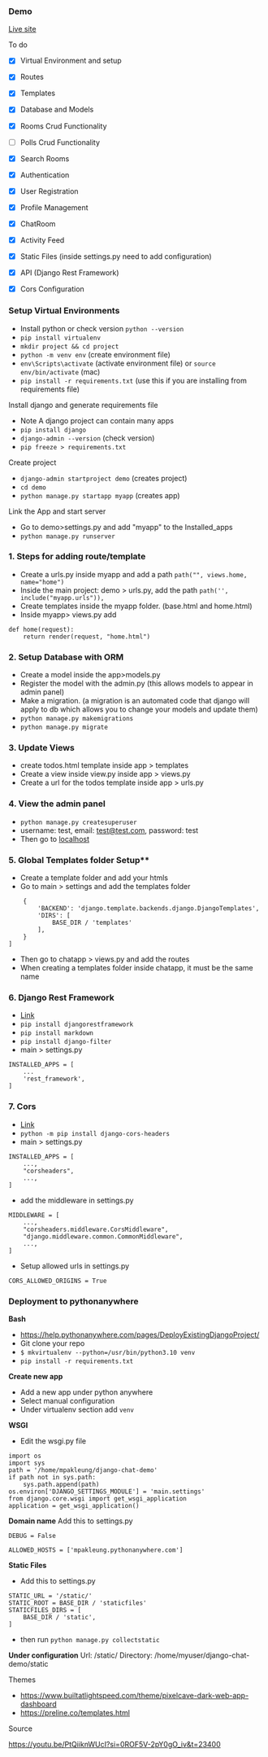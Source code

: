 ### Demo
[Live site](https://mpakleung.pythonanywhere.com/)

To do
- [x] Virtual Environment and setup
- [x] Routes
- [x] Templates
- [x] Database and Models
- [x] Rooms Crud Functionality
- [ ] Polls Crud Functionality
- [x] Search Rooms
- [x] Authentication
- [x] User Registration
- [x] Profile Management
- [x] ChatRoom
- [x] Activity Feed
- [x] Static Files (inside settings.py need to add configuration)
- [x] API (Django Rest Framework)
- [x] Cors Configuration
  

### Setup Virtual Environments
* Install python or check version `python --version`
* `pip install virtualenv`
* `mkdir project && cd project`
* `python -m venv env` (create environment file)
* `env\Scripts\activate` (activate environment file) or `source env/bin/activate` (mac)
* `pip install -r requirements.txt` (use this if you are installing from requirements file)

Install django and generate requirements file
* Note A django project can contain many apps
* `pip install django`
* `django-admin --version` (check version)
* `pip freeze > requirements.txt`

Create project
* `django-admin startproject demo` (creates project)
* `cd demo`
* `python manage.py startapp myapp` (creates app)

Link the App and start server
* Go to demo>settings.py and add "myapp" to the Installed_apps
* `python manage.py runserver`


### 1. Steps for adding route/template

* Create a urls.py inside myapp and add a path `path("", views.home, name="home")`
* Inside the main project: demo > urls.py, add the path `path('', include("myapp.urls")),`
* Create templates inside the myapp folder. (base.html and home.html)
* Inside myapp> views.py add

```
def home(request):
    return render(request, "home.html")
```

### 2. Setup Database with ORM

* Create a model inside the app>models.py
* Register the model with the admin.py  (this allows models to appear in admin panel)
* Make a migration. (a migration is an automated code that django will apply to db which allows you to change your models and update them)
* `python manage.py makemigrations`
* `python manage.py migrate`

### 3. Update Views

* create todos.html template inside app > templates 
* Create a view inside view.py inside app > views.py
* Create a url for the todos template inside app > urls.py 

### 4. View the admin panel

* `python manage.py createsuperuser`
* username: test, email: test@test.com, password: test
* Then go to [localhost](http://127.0.0.1:8000/admin)


### 5. Global Templates folder Setup**
* Create a template folder and add your htmls
* Go to main > settings and add the templates folder
```TEMPLATES = [
    {
        'BACKEND': 'django.template.backends.django.DjangoTemplates',
        'DIRS': [
            BASE_DIR / 'templates'
        ],
    }
]
```
* Then go to chatapp > views.py and add the routes
* When creating a templates folder inside chatapp, it must be the same name



### 6. Django Rest Framework
* [Link](https://www.django-rest-framework.org/)
* `pip install djangorestframework`
* `pip install markdown`
* `pip install django-filter`
* main > settings.py
```
INSTALLED_APPS = [
    ...
    'rest_framework',
]
```

### 7. Cors

* [Link](https://pypi.org/project/django-cors-headers/)
* `python -m pip install django-cors-headers`
* main > settings.py
```
INSTALLED_APPS = [
    ...,
    "corsheaders",
    ...,
]
```

* add the middleware in settings.py
```
MIDDLEWARE = [
    ...,
    "corsheaders.middleware.CorsMiddleware",
    "django.middleware.common.CommonMiddleware",
    ...,
]
```

* Setup allowed urls in settings.py

```
CORS_ALLOWED_ORIGINS = True
```

### Deployment to pythonanywhere

**Bash**
* https://help.pythonanywhere.com/pages/DeployExistingDjangoProject/
* Git clone your repo
* `$ mkvirtualenv --python=/usr/bin/python3.10 venv`
* `pip install -r requirements.txt`

**Create new app**
* Add a new app under python anywhere
* Select manual configuration
* Under virtualenv section add `venv`

**WSGI**
* Edit the wsgi.py file
```
import os
import sys
path = '/home/mpakleung/django-chat-demo'
if path not in sys.path:
    sys.path.append(path)
os.environ['DJANGO_SETTINGS_MODULE'] = 'main.settings'
from django.core.wsgi import get_wsgi_application
application = get_wsgi_application()
```
**Domain name**
Add this to settings.py
```
DEBUG = False

ALLOWED_HOSTS = ['mpakleung.pythonanywhere.com']
```

**Static Files**
* Add this to settings.py

```
STATIC_URL = '/static/'
STATIC_ROOT = BASE_DIR / 'staticfiles'
STATICFILES_DIRS = [
    BASE_DIR / 'static',
]
```
* then run `python manage.py collectstatic`


**Under configuration**
Url: /static/
Directory: /home/myuser/django-chat-demo/static



Themes
* https://www.builtatlightspeed.com/theme/pixelcave-dark-web-app-dashboard
* https://preline.co/templates.html



Source

https://youtu.be/PtQiiknWUcI?si=0ROF5V-2pY0gO_iv&t=23400
